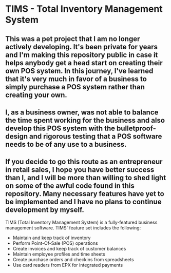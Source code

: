 # TIMS - Total Inventory Management System

## This was a pet project that I am no longer actively developing. It's been private for years and I'm making this repository public in case it helps anybody get a head start on creating their own POS system. In this journey, I've learned that it's very much in favor of a business to simply purchase a POS system rather than creating your own.
## I, as a business owner, was not able to balance the time spent working for the business and also develop this POS system with the bulletproof-design and rigorous testing that a POS software needs to be of any use to a business.
## If you decide to go this route as an entrepreneur in retail sales, I hope you have better success than I, and I will be more than willing to shed light on some of the awful code found in this repository. Many necessary features have yet to be implemented and I have no plans to continue development by myself.

TIMS (Total Inventory Management System) is a fully-featured business management software. TIMS' feature set includes the following:
 - Maintain and keep track of inventory
 - Perform Point-Of-Sale (POS) operations
 - Create invoices and keep track of customer balances
 - Maintain employee profiles and time sheets
 - Create purchase orders and checkins from spreadsheets
 - Use card readers from EPX for integrated payments 
